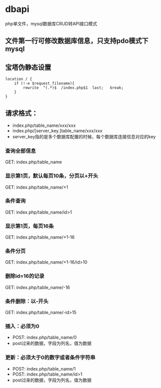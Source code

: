 # dbapi
php单文件，mysql数据库CRUD转API接口模式

## 文件第一行可修改数据库信息，只支持pdo模式下mysql

## 宝塔伪静态设置

```
location / {
	if (!-e $request_filename){
		rewrite  ^(.*)$  /index.php$1  last;   break;
	}
}
```

## 请求格式：
- index.php/table_name/xxx/xxx
- index.php/[server_key.]table_name/xxx/xxx
- server_key指的是多个数据库配置的时候，每个数据库连接信息对应的key
### 查询全部信息
GET: index.php/table_name

### 显示第1页，默认每页10条，分页以+开头
GET: index.php/table_name/+1

### 条件查询
GET: index.php/table_name/id>1

### 显示第1页，每页16条
GET: index.php/table_name/+1-16

### 条件分页
GET: index.php/table_name/+1-16/id>10

### 删除id=16的记录
GET: index.php/table_name/-16

### 条件删除：以-开头
GET: index.php/table_name/-id>15

### 插入：必须为0
- POST: index.php/table_name/0
- post过来的数据，字段为列名，值为数据

### 更新：必须大于0的数字或者条件字符串
- POST: index.php/table_name/1
- POST: index.php/table_name/id>1
- post过来的数据，字段为列名，值为数据
